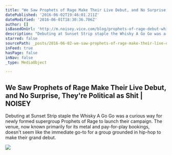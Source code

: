 ```yaml
---
title: "We Saw Prophets of Rage Make Their Live Debut, and No Surprise, They're Political as Shit | NOISEY"
datePublished: '2016-06-02T19:46:01.211Z'
dateModified: '2016-06-01T18:30:36.706Z'
author: []
isBasedOnUrl: 'http://m.noisey.vice.com/blog/prophets-of-rage-debut-whisky-a-go-go-review'
description: "Debuting at Sunset Strip staple the Whisky A Go Go was a curious way for newly formed supergroup Prophets of Rage to launch their campaign. The venue, now known primarily for its metal and pay-for-play bookings, doesn't seem like the immediate go-to for a group grounded in hip-hop to make their grand debut."
starred: false
sourcePath: _posts/2016-06-02-we-saw-prophets-of-rage-make-their-live-debut-and-no-surpri.md
inFeed: true
hasPage: false
inNav: false
_type: MediaObject

---
```

<article style=""><h1>We Saw Prophets of Rage Make Their Live Debut, and No Surprise, They're Political as Shit | NOISEY</h1><p>Debuting at Sunset Strip staple the Whisky A Go Go was a curious way for newly formed supergroup Prophets of Rage to launch their campaign. The venue, now known primarily for its metal and pay-for-play bookings, doesn't seem like the immediate go-to for a group grounded in hip-hop to make their grand debut.</p><img src="http://assets.noisey.com/content-images/article/prophets-of-rage-debut-whisky-a-go-go-review/Screen-Shot-2016-06-01-at-10-59-50-AM_vice_970x435.jpg" /></article>